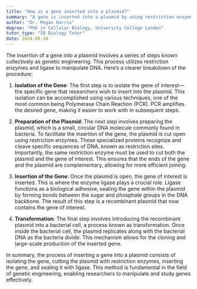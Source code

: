 ```yaml
---
title: "How is a gene inserted into a plasmid?"
summary: "A gene is inserted into a plasmid by using restriction enzymes to cut the plasmid and ligase to join the gene, facilitating genetic modification."
author: "Dr. Megan Harris"
degree: "PhD in Cellular Biology, University College London"
tutor_type: "IB Biology Tutor"
date: 2024-06-30
---
```


The insertion of a gene into a plasmid involves a series of steps known collectively as genetic engineering. This process utilizes restriction enzymes and ligase to manipulate DNA. Here’s a clearer breakdown of the procedure:

1. **Isolation of the Gene**: The first step is to isolate the gene of interest—the specific gene that researchers wish to insert into the plasmid. This isolation can be accomplished using various techniques, one of the most common being Polymerase Chain Reaction (PCR). PCR amplifies the desired gene, making it easier to work with in subsequent steps.

2. **Preparation of the Plasmid**: The next step involves preparing the plasmid, which is a small, circular DNA molecule commonly found in bacteria. To facilitate the insertion of the gene, the plasmid is cut open using restriction enzymes. These specialized proteins recognize and cleave specific sequences of DNA, known as restriction sites. Importantly, the same restriction enzyme must be used to cut both the plasmid and the gene of interest. This ensures that the ends of the gene and the plasmid are complementary, allowing for more efficient joining.

3. **Insertion of the Gene**: Once the plasmid is open, the gene of interest is inserted. This is where the enzyme ligase plays a crucial role. Ligase functions as a biological adhesive, sealing the gene within the plasmid by forming bonds between the sugar and phosphate groups in the DNA backbone. The result of this step is a recombinant plasmid that now contains the gene of interest.

4. **Transformation**: The final step involves introducing the recombinant plasmid into a bacterial cell, a process known as transformation. Once inside the bacterial cell, the plasmid replicates along with the bacterial DNA as the bacteria divide. This mechanism allows for the cloning and large-scale production of the inserted gene.

In summary, the process of inserting a gene into a plasmid consists of isolating the gene, cutting the plasmid with restriction enzymes, inserting the gene, and sealing it with ligase. This method is fundamental in the field of genetic engineering, enabling researchers to manipulate and study genes effectively.
    